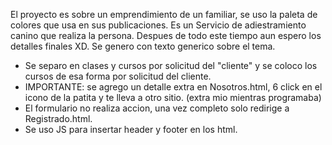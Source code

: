 El proyecto es sobre un emprendimiento de un familiar, se uso la paleta de colores que usa en sus publicaciones.
Es un Servicio de adiestramiento canino que realiza la persona.
Despues de todo este tiempo aun espero los detalles finales XD. Se genero con texto generico sobre el tema.

- Se separo en clases y cursos por solicitud del "cliente" y se coloco los cursos de esa forma por solicitud del cliente.
- IMPORTANTE: se agrego un detalle extra en Nosotros.html, 6 click en el icono de la patita y te lleva a otro sitio. (extra mio mientras programaba)
- El formulario no realiza accion, una vez completo solo redirige a Registrado.html.
- Se uso JS para insertar header y footer en los html.
